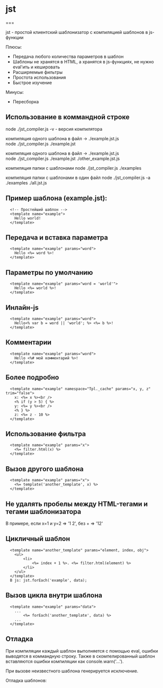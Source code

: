 # jst
===

  jst - простой клиентский шаблонизатор с компиляцией шаблонов в js-функции
  
Плюсы:
+ Передача любого количества параметров в шаблон
+ Шаблоны не хранятся в HTML, а хранятся в js-функциях, не нужно eval'ить и кешировать
+ Расширяемые фильтры
+ Простота использования
+ Быстрое изучение
    
Минусы:
+ Пересборка
  
## Использование в коммандной строке
  node ./jst_compiler.js -v  - версия компилятора  

  компиляция одного шаблона в файл -> ./example.jst.js  
  node ./jst_compiler.js ./example.jst  
  
  компиляция одного шаблона в файл -> ./example.jst.js  
  node ./jst_compiler.js ./example.jst ./other_example.jst.js
  
  компиляция папки с шаблонами
  node ./jst_compiler.js ./examples
  
  компиляция папки с шаблонами в один файл
  node ./jst_compiler.js -a ./examples ./all.jst.js
    
  
## Пример шаблона (example.jst):
      <!-- Простейший шаблон -->
      <template name="example">
        Hello world!
      </template>

## Передача и вставка параметра
      <template name="example" params="word">
        Hello <%= word %>!
      </template>

## Параметры по умолчанию
      <template name="example" params="word = 'world'">
        Hello <%= world %>!
      </template>

## Инлайн-js
      <template name="example" params="word">
        Hello<% var b = word || 'world'; %> <%= b %>!
      </template>
      
## Комментарии 
      <template name="example" params="word">
        Hello <%# мой комментарий %>!
      </template>
      
## Более подробно
      <template name="example" namespace="Tpl._cache" params="x, y, z" trim="false">
        x: <%= x %><br />
        <% if (y > 5) { %>
        y: <%= y %><br />
        <% } %>
        z: <%= z - 10 %>
      </template>

## Использование фильтра
      <template name="example" params="x">
        <%= filter.html(x) %>
      </template>
      
## Вызов другого шаблона
      <template name="example" params="x">
        <%= template('another_template', x) %>
      </template>

## Не удалять пробелы между HTML-тегами и тегами шаблонизатора
В примере, если x=1 и y=2 => '1 2', без + => '12'
      <template name="example" params="x">
        <%= filter.html(x) +%> <%=+ y %>
      </template>      

## Цикличный шаблон
      <template name="another_template" params="element, index, obj">
        <ul>
            <li>
                <%= index + 1 %>. <%= filter.html(element) %>
            </li>
        </ul>
      </template>
      В js: jst.forEach('example', data);
      
## Вызов цикла внутри шаблона
      <template name="example" params="data">
        ...
            <%= forEach('another_template', data) %>
        ...
      </template>
            
## Отладка 
При компиляции каждый шаблон выполняется с помощью eval, ошибки выводятся в коммандную строку.
Также в скомпелированный шаблон вставляются ошибки компиляции как console.warn('...').

При вызове неизвестного шаблона генерируется исключение.

Отладка шаблонов:
      <template name="example" params="data">
            <% console.log(data); %>
      </template>